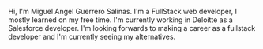Hi, I'm Miguel Angel Guerrero Salinas.
I'm a FullStack web developer, I mostly learned on my free time.
I'm currently working in Deloitte as a Salesforce developer.
I'm looking forwards to making a career as a fullstack developer and I'm currently seeing my alternatives.
